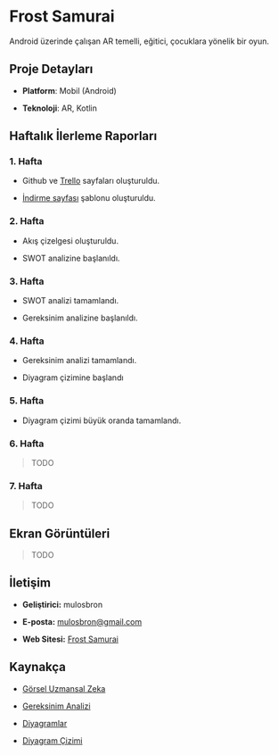 # Frost Samurai

Android üzerinde çalışan AR temelli, eğitici, çocuklara yönelik bir oyun.

## Proje Detayları

- **Platform**: Mobil (Android)

- **Teknoloji**: AR, Kotlin

## Haftalık İlerleme Raporları

### 1. Hafta

- Github ve [Trello](https://trello.com/b/WiveiuTL/frostsamurai) sayfaları oluşturuldu. 

- [İndirme sayfası](https://frostsamurai.com/) şablonu oluşturuldu.

### 2. Hafta

- Akış çizelgesi oluşturuldu.

- SWOT analizine başlanıldı.

### 3. Hafta

- SWOT analizi tamamlandı.

- Gereksinim analizine başlanıldı.

### 4. Hafta

- Gereksinim analizi tamamlandı.

- Diyagram çizimine başlandı

### 5. Hafta

- Diyagram çizimi büyük oranda tamamlandı.

### 6. Hafta

>TODO

### 7. Hafta

>TODO

## Ekran Görüntüleri

>TODO

## İletişim

- **Geliştirici:** mulosbron

- **E-posta:** mulosbron@gmail.com

- **Web Sitesi:** [Frost Samurai](https://frostsamurai.com/)

## Kaynakça

- [Görsel Uzmansal Zeka](https://mecokullari.k12.tr/tr-blog/gorsel-uzamsal-zeka-nedir)

- [Gereksinim Analizi](https://github.com/wxinix/IEEE-29148-SRS-LaTeX-Template/blob/main/IEEE-29148-2018-SRS-Template.tex)

- [Diyagramlar](https://creately.com/blog/diagrams/uml-diagram-types-examples/#CompStrDiagram)

- [Diyagram Çizimi](https://plantuml.com/)

